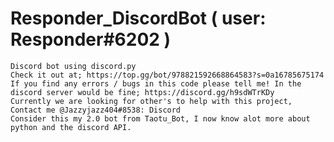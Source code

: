 # Responder_DiscordBot ( user: Responder#6202 )
	Discord bot using discord.py	
	Check it out at; https://top.gg/bot/978821592668864583?s=0a16785675174	
	If you find any errors / bugs in this code please tell me! In the discord server would be fine; https://discord.gg/h9sdWTrKDy
	Currently we are looking for other's to help with this project, Contact me @Jazzyjazz404#8538: Discord
	Consider this my 2.0 bot from Taotu_Bot, I now know alot more about python and the discord API.
